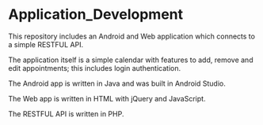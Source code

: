 # Application_Development

This repository includes an Android and Web application which connects to a simple RESTFUL API.

The application itself is a simple calendar with features to add, remove and edit appointments; this includes login authentication.

The Android app is written in Java and was built in Android Studio.

The Web app is written in HTML with jQuery and JavaScript.

The RESTFUL API is written in PHP.
